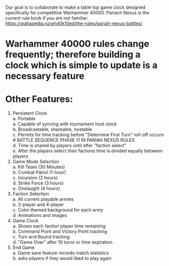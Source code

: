 Our goal is to collaborate to make a table top game clock designed specifically for competitive Warhammer 40000. Pariach Nexus is the current rule book if you are not familiar: https://wahapedia.ru/wh40k10ed/the-rules/pariah-nexus-battles/ 
# Warhammer 40000 rules change frequently; therefore building a clock which is simple to update is a necessary feature
# Other Features:
1. Persistent Clock </br>
  a. Portable </br>
  a. Capable of syncing with tournament host clock </br>
  b. Broadcastable, shareable, hostable </br>
  c. Permits for time tracking before "Determine First Turn" roll-off occurs # BATTLE SEQUENCE PHASE 11 IN PARIAH NEXUS RULES </br>
  d. Time is shared by players until after "faction select"</br>
  e. After the players select their factions time is divided equally between players</br>
3. Game Mode Selection</br>
  a. Kill Team (30 Minutes)</br>
  b. Combat Patrol (1-hour)</br>
  c. Incursion (2 hours)</br>
  d. Strike Force (3 hours)</br>
  e. Onslaught (4 hours)</br>
5. Faction Selection</br>
  a. All current playable armies</br>
  b. 2-player and 4-player </br>
  c. Color themed background for each army</br>
  d. Animations and images</br>
6. Game Clock</br>
  a. Shows each faction player time remaining</br>
  b. Command Point and Victory Point tracking</br>
  c. Turn and Round tracking</br>
  d. "Game Over" after 10 turns or time expiration</br>
7. End Game</br>
   a. Game save feature records match statistics</br>
   b. asks players if they would liked to play again</br>

   
